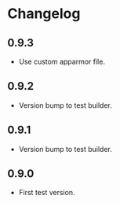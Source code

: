 # Changelog

## 0.9.3
- Use custom apparmor file.

## 0.9.2
- Version bump to test builder.

## 0.9.1
- Version bump to test builder.

## 0.9.0
- First test version.
